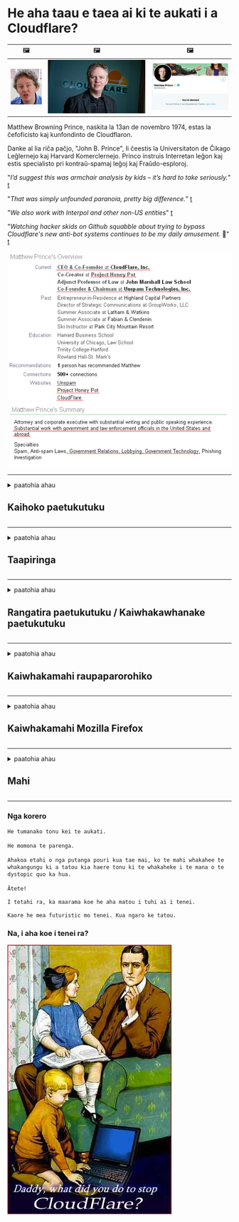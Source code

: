 # He aha taau e taea ai ki te aukati i a Cloudflare?

| 🖼 | 🖼 | 🖼 |
| --- | --- | --- |
| ![](../image/matthew_prince_teen.jpg) | ![](../image/matthew_prince.jpg) | ![](../image/blockedbymatthewprince.jpg) |


Matthew Browning Prince, naskita la 13an de novembro 1974, estas la ĉefoficisto kaj kunfondinto de Cloudflaron.

Danke al lia riĉa paĉjo, "John B. Prince", li ĉeestis la Universitaton de Ĉikago Leĝlernejo kaj Harvard Komerclernejo.
Princo instruis Interretan leĝon kaj estis specialisto pri kontraŭ-spamaj leĝoj kaj Fraŭdo-esploroj.


"*I’d suggest this was armchair analysis by kids – it’s hard to take seriously.*" [t](https://www.theguardian.com/technology/2015/nov/19/cloudflare-accused-by-anonymous-helping-isis)

"*That was simply unfounded paranoia, pretty big difference.*"  [t](https://twitter.com/xxdesmus/status/992757936123359233)

"*We also work with Interpol and other non-US entities*" [t](https://twitter.com/eastdakota/status/1203028504184360960)

"*Watching hacker skids on Github squabble about trying to bypass Cloudflare's new anti-bot systems continues to be my daily amusement.* 🍿" [t](https://twitter.com/eastdakota/status/1273277839102656515)


![](../image/whoismp.jpg)

---


<details>
<summary>paatohia ahau

## Kaihoko paetukutuku
</summary>


- Mena ko te paetukutuku e pai ana ki a koe kei te whakamahi i te Cloudflare, mea atu kia kaua e whakamahi i te Cloudflare.
  - Ko te tangi i runga i nga papaho pāpori penei i a Facebook, Reddit, Twitter, Mastodon ranei kaore he rereketanga. [He nui ake nga mahi i nga hashtags.](https://twitter.com/phyzonloop/status/1274132092490862594)
  - Ngana ki te whakapiri atu ki te rangatira o te paetukutuku mena ka hiahia koe kia whai hua koe.

[Ka kii a Cloudflare](https://github.com/Eloston/ungoogled-chromium/issues/783):
```
Ka tūtohu mātou kia toro atu koe ki nga kaiwhakahaere mo nga ratonga motuhake, paetukutuku ranei e raru ana koe me te tohatoha i to wheako.
```

[Mena kaore koe e tono, kaore te rangatira o te paetukutuku e mohio ki tenei raru.](../PEOPLE.md)

![](../image/liberapay.jpg)

[He tauira angitu](https://counterpartytalk.org/t/turn-off-cloudflare-on-counterparty-co-plz/164/5).<br>
He raru koe? [Whakanuia to reo i tenei wa.](https://github.com/maraoz/maraoz.github.io/issues/1) Tauira i raro.

```
Kei te awhina noa koe i te aukati rangatōpū me te tirotiro nui.
http://crimeflare.eu.org
```

```
Ko to whaarangi paetukutuku kei roto i te maara-muna o te taiepa-kapua o CloudFlare.
http://crimeflare.eu.org
```

- Whakamahia he wa ki te panui i te kaupapahere muna a te paetukutuku.
  - mena kei muri te paetukutuku i a Cloudflare kei te whakamahi ranei te paetukutuku i nga ratonga e hono ana ki Cloudflare.

Me whakamaarama he aha te "Cloudflare", me te tono whakaaetanga kia tohatoha i o raraunga ki a Cloudflare. Ki te kore e pena, ka takahi te tarahiti, me karo te paetukutuku e pa ana.

[Kei konei tetahi tauira kaupapa here muna](https://archive.is/bDlTz) ("Subprocessors" > "Entity Name")

```
Kua panuihia e au to kaupapahere muna, kaore e kitea te kupu Cloudflare.
Kaore au e whakaae ki te tohatoha i nga korero ki a koe mena ka whangaia tonu e koe aku raraunga ki Cloudflare.
http://crimeflare.eu.org
```

He tauira tenei mo te kaupapahere muna kaore nei he kupu Cloudflare.
[Liberland Jobs](https://archive.is/daKIr) [privacy policy](https://docsend.com/view/feiwyte):

![](../image/cfwontobey.jpg)

Kei a Cloudflare a raatau kaupapahere muna.
[E aroha ana a Cloudflare ki te iwi doxxing.](https://www.reddit.com/r/GamerGhazi/comments/2s64fe/be_wary_reporting_to_cloudflare/)

Anei tetahi tauira pai mo te puka waitohu paetukutuku.
AFAIK, kore paetukutuku e mahi i tenei. Ka whakawhirinaki koe ki a raatau?

```
Ma te paatene "Waitohu mo XYZ", ka whakaae koe ki o maatau whakaritenga mo te ratonga me te tauākī muna.
Kei te whakaae koe ki te tohatoha i o korero ki a Cloudflare me te whakaae hoki ki te korero muna a cloudflare.
Mena ka tukuna e Cloudflare o korero ki a koe, kaore koe e tuku i a koe ki te hono atu ki a maatau kaitoha, ehara i a maatau te he. [*]

[ Waitohu ] [ Kaore au e whakaae ]
```
[*] [PEOPLE.md](../PEOPLE.md)


- Ngana kia kaua e whakamahi i ta raatau ratonga. Kia maumahara kei te tirohia koe e Cloudflare.
  - ["I'm in your TLS, sniffin' your passworz"](../image/iminurtls.jpg)

- Rapua etahi atu paetukutuku. He rereke me nga mea angitu i runga i te ipurangi!

- Whakakonohia o hoa ki te whakamahi i te Tor ia ra.
  - Ko te ingoakore te tikanga o te ipurangi tuwhera!
  - [Kia mahara kei te rikarika te kaupapa Tor i tenei kaupapa.](../HISTORY.md)

</details>

------

<details>
<summary>paatohia ahau

## Taapiringa
</summary>

- Mena ko Firefox to Tirotiro, Tor Tirotiro, Chromium Tohu-kore ranei, whakamahia tetahi o enei taapiri i raro ake nei.
  - Mena kei te hiahia koe ki te taapiri i etahi atu taapiri hou paatai ​​mo te tuatahi.


| Ingoa | Kaiwhakawhanake | Tautoko | Ka taea te Poraka | Kaore e taea te Whakapuaki | Chrome |
| -------- | -------- | -------- | -------- | -------- | -------- |
| [Bloku Cloudflaron MITM-Atakon](../subfiles/about.bcma.md) | #Addon | [ ? ](http://crimeflare.eu.org/) | **Ae**     | **Ae**     |  **Ae** |
| [Ĉu ligoj estas vundeblaj al MITM-atako?](../subfiles/about.ismm.md) | #Addon | [ ? ](http://crimeflare.eu.org/) | No.     | **Ae**     |  **Ae** |
| [Ĉu ĉi tiuj ligoj blokos Tor-uzanton?](../subfiles/about.isat.md) | #Addon | [ ? ](http://crimeflare.eu.org/) | No.     | **Ae**     |  **Ae** |
| [Block Cloudflare MITM Attack](https://trac.torproject.org/projects/tor/attachment/ticket/24351/block_cloudflare_mitm_attack-1.0.14.1-an%2Bfx.xpi)<br>[**DELETED BY TOR PROJECT**](../HISTORY.md) | nullius | [ ? ](../tool/block_cloudflare_mitm_fx), [Link](http://crimeflare.eu.org/) | **Ae**     | **Ae**     |  No. |
| [TPRB](http://34ahehcli3epmhbu2wbl6kw6zdfl74iyc4vg3ja4xwhhst332z3knkyd.onion/) | Sw | [ ? ](http://34ahehcli3epmhbu2wbl6kw6zdfl74iyc4vg3ja4xwhhst332z3knkyd.onion/) | **Ae**     | **Ae**     |  No. |
| [Detect Cloudflare](https://addons.mozilla.org/en-US/firefox/addon/detect-cloudflare/) | Frank Otto | [ ? ](https://github.com/traktofon/cf-detect) | No.     | **Ae**     |  No. |
| [True Sight](https://addons.mozilla.org/en-US/firefox/addon/detect-cloudflare-plus/) | claustromaniac | [ ? ](https://github.com/claustromaniac/detect-cloudflare-plus) | No.     | **Ae**     |  No. |
| [Which Cloudflare datacenter am I visiting?](https://addons.mozilla.org/en-US/firefox/addon/cf-pop/) | 依云 | [ ? ](https://github.com/lilydjwg/cf-pop) | No.     | **Ae**     |  No. |


- Ka taea e "Decentraleyes" te aukati i te hononga ki "CDNJS (Cloudflare)".
  - Ka aukati i te nuinga o nga tono kia tae ki nga whatunga, ka tuku i nga konae a rohe kia kore e pakaru nga pae.
  - Ka whakahoki te kaiwhakawhanake: "[very concerning indeed](https://github.com/Synzvato/decentraleyes/issues/236#issuecomment-352049501)", "[widespread usage severely centralizes the web](https://github.com/Synzvato/decentraleyes/issues/251#issuecomment-366752049)"

- [Ka taea hoki e koe te tango, te whakawhirinaki ranei ki te tiwhikete Cloudflare mai i to Mana Tiwhikete (CA).](https://www.ssl.com/how-to/remove-root-certificate-firefox/)

</details>

------

<details>
<summary>paatohia ahau

## Rangatira paetukutuku / Kaiwhakawhanake paetukutuku
</summary>


![](../image/word_cloudflarefree.jpg)

- Kaua e whakamahia te otinga Cloudflare, Wā.
  - Ka taea e koe te pai ake i tena, e tika? [Anei me pehea te tango i nga ohaurunga Cloudflare, mahere, rohe, kaute ranei.](https://support.cloudflare.com/hc/en-us/articles/200167776-Removing-subscriptions-plans-domains-or-accounts)

| 🖼 | 🖼 |
| --- | --- |
| ![](../image/htmlalertcloudflare.jpg) | ![](../image/htmlalertcloudflare2.jpg) |

- Kei te hiahia koe kia maha atu nga kaihoko? Kei te mohio koe ki nga mea hei mahi. Ko te tohu he "raina i runga ake".
  - [Kia ora, i tuhia e koe "He mea nui ki a matou to muna" engari i whiwhi ahau "Hapa 403 Takawaenga Kore Kaitapa Kaore e Whakaaetia".](https://it.slashdot.org/story/19/02/19/0033255/stop-saying-we-take-your-privacy-and-security-seriously) He aha koe i aukati ai i te Tor VPN ranei? A he aha koe i aukati ai i nga imeerereretere?

![](../image/anonexist.jpg)

- Ma te whakamahi i te Cloudflare ka piki te tuponotanga. Kaore e taea e nga manuhiri te whakauru atu ki to paetukutuku mena kei te heke to kaiwhakarato, kei te heke ranei a Cloudflare.
  - [I tino mahara koe kaore a Cloudflare e heke iho?](https://www.ibtimes.com/cloudflare-down-not-working-sites-producing-504-gateway-timeout-errors-2618008) [Another](https://twitter.com/Jedduff/status/1097875615997399040) [sample](https://twitter.com/search?f=tweets&vertical=default&q=Cloudflare%20is%20having%20problems). [Need more](../PEOPLE.md)?

![](../image/cloudflareinternalerror.jpg)

- Ma te whakamahi i te Cloudflare hei takawaenga mo to "ratonga API", ko te "kaituku whakahou rorohiko", ko te "RSS feed" ranei ka whara i to kaihoko. I waea atu tetahi kaihoko ki a koe me te kii "Kaore e taea e au te whakamahi i to API", ana kaore koe e paku mohio ki nga mahi. Ka taea e Cloudflare te aukati i to kaihoko. Ki to whakaaro he pai?
  - He maha nga kaihoko RSS panui me te kaipānui RSS ratonga ipurangi. He aha koe i whakaputa ai i te RSS whangai mena kaore koe e whakaae ki nga tangata ki te ohauru?

![](../image/rssfeedovercf.jpg)

- Kei te hiahia tiwhikete HTTPS koe? Whakamahia te "Kia Whakamuna" ka hokona noa mai i te kamupene CA.

- Kei te hiahia koe i te kaituku DNS? Kaore e taea te whakarite i to ake kaituku? Me pehea ratou: [Hurricane Electric Free DNS](https://dns.he.net/), [Dyn.com](https://dyn.com/dns/), [1984 Hosting](https://www.1984hosting.com/), [Afraid.Org (Whakahaerehia to kaute ki te whakamahi i te TOR)](https://freedns.afraid.org/)
  - [Alternativoj al DNS](../subfiles/alternative.domaindns.md)

- Kei te rapu koe mo te ratonga manaaki? Koreutu anake? Me pehea ratou: [Onion Service](http://vww6ybal4bd7szmgncyruucpgfkqahzddi37ktceo3ah7ngmcopnpyyd.onion/en/security/network-security/tor/onionservices-best-practices), [Free Web Hosting Area](https://freewha.com/), [Autistici/Inventati Web Site Hosting](https://www.autinv5q6en4gpf4.onion/services/website), [Github Pages](https://pages.github.com/), [Surge](https://surge.sh/)
  - [He rereke ki Cloudflare](../subfiles/alternative.cloudflare.md)

- Kei te whakamahi koe i te "cloudflare-ipfs.com"? [Kei te mohio koe he kino te Cloudflare IPFS?](../PEOPLE.md)

- Whakauruhia te Papatohu Paetukutuku Paetukutuku penei i te OWASP me te Fail2Ban i runga i to kaituku me te whirihora tika.
  - Ko te aukati i te Tor ehara i te rongoa. Kaua e whiua te katoa mo nga kaiwhakamahi iti noa.

- Whakatikahia te aukati ranei i nga kaiwhakamahi "Cloudflare Warp" mai i te urunga atu ki to paetukutuku. Me whakarato he take mena ka taea e koe.

> Rarangi IP: "[Ko nga awhe IP o Cloudflare o naianei](cloudflare_inc/)"

> A: Aukati noa

```
server {
...
deny 173.245.48.0/20;
deny 103.21.244.0/22;
deny 103.22.200.0/22;
deny 103.31.4.0/22;
deny 141.101.64.0/18;
deny 108.162.192.0/18;
deny 190.93.240.0/20;
deny 188.114.96.0/20;
deny 197.234.240.0/22;
deny 198.41.128.0/17;
deny 162.158.0.0/15;
deny 104.16.0.0/12;
deny 172.64.0.0/13;
deny 131.0.72.0/22;
deny 2400:cb00::/32;
deny 2606:4700::/32;
deny 2803:f800::/32;
deny 2405:b500::/32;
deny 2405:8100::/32;
deny 2a06:98c0::/29;
deny 2c0f:f248::/32;
...
}
```

> B: Whakatika ki te whaarangi whakatupato

```
http {
...
geo $iscf {
default 0;
173.245.48.0/20 1;
103.21.244.0/22 1;
103.22.200.0/22 1;
103.31.4.0/22 1;
141.101.64.0/18 1;
108.162.192.0/18 1;
190.93.240.0/20 1;
188.114.96.0/20 1;
197.234.240.0/22 1;
198.41.128.0/17 1;
162.158.0.0/15 1;
104.16.0.0/12 1;
172.64.0.0/13 1;
131.0.72.0/22 1;
2400:cb00::/32 1;
2606:4700::/32 1;
2803:f800::/32 1;
2405:b500::/32 1;
2405:8100::/32 1;
2a06:98c0::/29 1;
2c0f:f248::/32 1;
}
...
}

server {
...
if ($iscf) {rewrite ^ https://example.com/cfwsorry.php;}
...
}

<?php
header('HTTP/1.1 406 Not Acceptable');
echo <<<CLOUDFLARED
Thank you for visiting ourwebsite.com!<br />
We are sorry, but we can't serve you because your connection is being intercepted by Cloudflare.<br />
Please read http://crimeflare.eu.org for more information.<br />
CLOUDFLARED;
die();
```

- Whakaritehia te Ratonga Riki Tor, I2P ranei ki te whakaohooho mena ka whakapono koe ki te herekore me te manaaki i nga kaiwhakamahi kore ingoa.

- Patai mo nga tohutohu mai i etahi atu o nga kaiwhakahaere paetukutuku taarua o Clearnet / Tor me te whakahoa hoa!

</details>

------

<details>
<summary>paatohia ahau

## Kaiwhakamahi raupaparorohiko
</summary>


- Kei te whakamahi a Discord i te CloudFlare. Nga whirinoa? Ka tūtohu mātou [**Briar** (Android)](https://f-droid.org/en/packages/org.briarproject.briar.android/), [Ricochet (PC)](https://ricochet.im/), [Tox + Tor (Android/PC)](https://tox.chat/download.html)
  - Kei a Briar a Tor daemon kia kore ai koe e whakauru ki te Orbot.
  - Qwtch kaiwhakawhanake, Whakatuwhera Tūmataiti, mukua te kaupapa stop_cloudflare mai i a raatau ratonga git me te kore panui.

- Mena ka whakamahi koe i te Debian GNU / Linux, i tetahi atu kaupapa ranei, ohauru: [bug #831835](https://bugs.debian.org/cgi-bin/bugreport.cgi?bug=831835). Ana ka taea e koe, awhina ki te tirotiro i te taapiri, ka awhina i te kaitautoko kia whakatau tika mena ka manakohia.

- Tūtohu tonutia enei kaitirotiro.

| Ingoa | Kaiwhakawhanake | Tautoko | Korero |
| -------- | -------- | -------- | -------- |
| [Ungoogled-Chromium](https://ungoogled-software.github.io/ungoogled-chromium-binaries/) | Eloston | [ ? ](https://github.com/Eloston/ungoogled-chromium) | PC (Win, Mac, Linux)  _!Tor_ |
| [Bromite](https://www.bromite.org/fdroid) | Bromite | [ ? ](https://github.com/bromite/bromite/issues) | Android  _!Tor_ |
| [Tor Browser](https://www.torproject.org/download/) | Tor Project | [ ? ](https://support.torproject.org/) | PC (Win, Mac, Linux)  _Tor_|
| [Tor Browser Android](https://www.torproject.org/download/) | Tor Project | [ ? ](https://support.torproject.org/) | Android  _Tor_|
| [Onion Browser](https://itunes.apple.com/us/app/onion-browser/id519296448?mt=8) | Mike Tigas | [ ? ](https://github.com/OnionBrowser/OnionBrowser/issues) | Apple iOS  _Tor_|
| [GNU/Icecat](https://www.gnu.org/software/gnuzilla/) | GNU | [ ? ](https://www.gnu.org/software/gnuzilla/) | PC (Linux) |
| [IceCatMobile](https://f-droid.org/en/packages/org.gnu.icecat/) | GNU | [ ? ](https://lists.gnu.org/mailman/listinfo/bug-gnuzilla) | Android |
| [Iridium Browser](https://iridiumbrowser.de/about/) | Iridium | [ ? ](https://github.com/iridium-browser/iridium-browser/) | PC (Win, Mac, Linux, OpenBSD) |


Ko te muna o etahi atu raupaparorohiko he hē. Ehara tenei i te tikanga he "tino" te tirotiro a te Tor.
Kaore he 100% haumaru, kaore hoki he 100% takitahi i runga i te ipurangi me te hangarau.

- Kaua e hiahia ki te whakamahi i te Tor? Ka taea e koe te whakamahi i tetahi tirotiro me te Tor daemon.
  - [Kia mahara kaore te kaupapa Tor e pai ki tenei.](https://support.torproject.org/tbb/tbb-9/) Whakamahia te Tirotiro Tor ina taea ana e koe.
- [Me pehea te whakamahi i te Chromium me te Tor](../subfiles/chromium_tor.md)


Me korero e pa ana ki te noho muna o etahi atu raupaparorohiko.

- [Mena me tino whakamahi koe i te Firefox, kowhihia te "Firefox ESR".](https://www.mozilla.org/en-US/firefox/organizations/)
  - [Firefox - Kaitiaki Tutei Tutei](https://spyware.neocities.org/articles/firefox.html)
  - [Ka whakakahore a Firefox i nga korero koreutu, ka aukati i te kore korero](https://web.archive.org/web/20200423010026/https://reclaimthenet.org/firefox-rejects-free-speech-bans-free-speech-commenting-plugin-dissenter-from-its-extensions-gallery/)
  - ["100+ nga heke iho. Te ahua nei he tono i tetahi kamupene raupaparorohiko kia piri ... he nui noa atu te raupaparorohiko i enei ra."](https://old.reddit.com/r/firefox/comments/gutdiw/weve_got_work_to_do_the_mozilla_blog/fslbbb6/)
  - [A, he aha i whakaatu ai a Firefox i nga hononga tautoko ki taku pae URL?](https://www.reddit.com/r/firefox/comments/jybx2w/uh_why_is_firefox_showing_me_sponsored_links_in/)
  - [Mozilla - Te rewera i Tinana](https://digdeeper.neocities.org/ghost/mozilla.html)

- [Kia mahara, kei te whakamahi a Mozilla i te ratonga Cloudflare.](https://www.robtex.com/dns-lookup/www.mozilla.org) [Kei te whakamahi hoki ratou i te ratonga DNS a Cloudflare mo a raatau hua.](https://www.theregister.co.uk/2018/03/21/mozilla_testing_dns_encryption/)

- [I whakakahoretia e Mozilla tenei tiikiti.](https://bugzilla.mozilla.org/show_bug.cgi?id=1426618)

- [He ngahau te Arotahi Firefox.](https://github.com/mozilla-mobile/focus-android/issues/1743) [I oati ratou ki te whakakore i te waea waea engari na ratou i huri.](https://github.com/mozilla-mobile/focus-android/issues/4210)

- [Ko te kaiwhakawhanake PaleMoon / Basilisk te aroha ki a Cloudflare.](https://github.com/mozilla-mobile/focus-android/issues/1743#issuecomment-345993097)
  - [I taumanutia e te Kaihoko Archive a Pale Moon te hora me te hora i nga malware mo te 18 Marama](https://www.reddit.com/r/privacytoolsIO/comments/cc808y/pale_moons_archive_server_hacked_and_spread/)
  - Ka kino ano ia ki nga kaiwhakamahi Tor - "[Waiho kia kino ki a Tor. Ki taku whakaaro ko te nuinga o nga papa me whakahawea ki a Tor ma te whakaaro ko te take tino nui te tukino.](https://github.com/yacy/yacy_search_server/issues/314#issuecomment-565932097)"

- [He raru te "waea a te kaainga" a Waterox](https://spyware.neocities.org/articles/waterfox.html)

- [He tutei a Google Chrome.](https://www.gnu.org/proprietary/malware-google.en.html)
  - [Ka tohua e Google to mahi.](https://spyware.neocities.org/articles/chrome.html)

- [He maha rawa nga waea a te SRWare Iron ki te hono ki te kaainga.](https://spyware.neocities.org/articles/iron.html) Ka hono atu hoki ki nga rohe google.

- [Ma te Kaitirotiro ma te kaiwhaiwhai ma te Kaiwhiwhi Facebook / Twitter.](https://www.bleepingcomputer.com/news/security/facebook-twitter-trackers-whitelisted-by-brave-browser/)
  - [Anei ano etahi atu take.](https://spyware.neocities.org/articles/brave.html)
  - [binance ID honohono](https://twitter.com/cryptonator1337/status/1269594587716374528)

- [Ka tukuna e Microsoft Edge a Facebook ki te whakahaere waehere Flash i muri o nga tuara o nga kaiwhakamahi.](https://www.zdnet.com/article/microsoft-edge-lets-facebook-run-flash-code-behind-users-backs/)

- [Kaore a Vivaldi e whakaute i to muna.](https://spyware.neocities.org/articles/vivaldi.html)

- [Taumata torotoro Opera: Tino teitei](https://spyware.neocities.org/articles/opera.html)

- Apple iOS: [Kaore rawa koe e whakamahi i te iOS, i te nuinga na te mea he malware.](https://www.gnu.org/proprietary/malware-apple.html)

Na reira ka taunakihia e matou i runga ake nei te teepu. Kaore he mea ke atu.

</details>

------

<details>
<summary>paatohia ahau

## Kaiwhakamahi Mozilla Firefox
</summary>


- Ma te "Firefox Night" e tuku nga korero taumata-patuiro ki nga kaitoha Mozilla me te kore tikanga whakaputa-puta.
  - [Kei te pupuhi a Cloudilla i nga kaiwhakarato Mozilla](https://www.digwebinterface.com/?hostnames=www.mozilla.org%0D%0Amozilla.cloudflare-dns.com&type=&ns=resolver&useresolver=8.8.4.4&nameservers=)

- Ka taea te aukati i a Firefox ki te hono atu ki nga kaituku Mozilla.
  - [He aratohu tauira-kaupapa a Mozilla](https://github.com/mozilla/policy-templates/blob/master/README.md)
  - Kia maumahara ka kore pea e taea e tenei hiako te whakamahi i tetahi waahanga ka whai ake na te mea he pai ki a Mozilla te tuhi ma.
  - Whakamahia te papangaahi me te taatari DNS kia aukati katoa ai.

"`/distribution/policies.json`"

>     "WebsiteFilter": {
> 		"Block": [
> 		"*://*.mozilla.com/*",
> 		"*://*.mozilla.net/*",
> 		"*://*.mozilla.org/*",
> 		"*://webcompat.com/*",
> 		"*://*.firefox.com/*",
> 		"*://*.thunderbird.net/*",
> 		"*://*.cloudflare.com/*"
> 		]
>     },


- ~~Pūrongo he hapa i te kaiwhai o te mozilla, me te kī atu kia kaua e whakamahi i te Cloudflare.~~ I puta he purongo kino mo te bugzilla. He maha nga taangata i whakairi i o raatau awangawanga, engari i huna te bug i te kaiwhakahaere i te tau 2018.

- Ka taea e koe te whakakore i te DoH i Firefox.
  - [Hurihia te kaiwhakarato DNS taunoa o firefox](../subfiles/change-firefox-dns.md)

![](../image/firefoxdns.jpg)

- [Mena kei te hiahia koe ki te whakamahi i te DNS kore-ISP, whakaarohia te whakamahi i te ratonga OpenNIC Tier2 DNS, tetahi atu ranei o nga ratonga DNS kore-Cloudflare.](https://wiki.opennic.org/start)
![](../image/opennic.jpg)
  - Poraka Cloudflare me DNS. [Crimeflare DNS](../subfiles/service.publicdns.md)

- Ka taea e koe te whakamahi i te Tor hei taumira DNS. [Mena kaore koe i te tohunga Tor, paatai ​​konei.](https://tor.stackexchange.com/)

> **Pehea?**
> 1. Tangohia te Tor ka whakauru ki to rorohiko.
> 2. Taapirihia tenei raina ki te "torrc" konae.
> DNSPort 127.0.0.1:53
> 3. Tīmataria Te Tor.
> 4. Whakatakotoria te punaha DNS o to rorohiko ki te "127.0.0.1".

</details>

------

<details>
<summary>paatohia ahau

## Mahi
</summary>


- Korero atu ki etahi atu i to taha e pa ana ki nga raru o Cloudflare.

- [Awhina ki te whakapai ake i tenei whare putunga.](http://crimeflare.eu.org)
  - Ko nga raarangi e rua, nga tohenga whakahee me nga taipitopito.

- [Tuhia me te tuku korero ki te iwi whanui ka he nga mahi o Cloudflare (me nga kamupene rite), kia mahara ki te whakahua i tenei putunga ka mahi ana koe](http://crimeflare.eu.org) :)

- Whakahaerehia te nuinga o te hunga ma te whakamahi taunoa i te Tor kia ite ai ratau i te paetukutuku mai i te tirohanga o nga waahanga o te ao.

- Nga roopu tiimata, i nga papaaho pāpori me te waahi kai, i whakatapua ki te whakaoranga i te ao mai i Cloudflare.

- Ka tika ana, hono atu ki enei roopu kei runga i tenei putunga - ka waiho hei waahi mo te mahi tahi hei roopu.

- [Me tiimata te kookiri ka taea te whakaputa i tetahi rereke rereke kaore i te umanga ki Cloudflare.](../subfiles/alternative.cloudflare.md)

- Kia mohio taatau ki etahi waahanga rereke hei awhina i te waahanga nui mo te Cloudflare.

- Mena he kaihoko Cloudflare koe, tohua o tautuhinga muna, me tatari kia takahia e raatau.
  - [Na ka kawe i a ratau ki raro i nga whakapae takahitanga anti-pāme / muna.](https://twitter.com/thexpaw/status/1108424723233419264)

- Mena kei roto koe i te United States o Amerika ana ko te paetukutuku e paatai ​​ana he peeke, he kaikaute ranei, ngana ki te kawe i te taumaha o te ture i raro i te Ture Gramm – Leach – Bliley, nga Amerikana me te DIsability Act ranei, me whakahoki mai ki a maatau ki te tawhiti e tae atu ai koe .

- Mena he pae kawanatanga te paetukutuku, ngana ki te kawe i te taumaha ture i raro i te Ture Whakatikatika 1 o te US Constitution.

- Mena he taangata EU koe, whakapā atu ki te paetukutuku ki te tuku i o korero i raro i te Ture Whakatupato Rawa Rawa. Mena kaore ratou e pai ki te tuku atu i o korero ki a koe, he takahi tena i te ture.

- Mo nga kamupene e kii ana ki te tuku ratonga i runga i ta raatau paetukutuku whakamatautau ki te kii he "panui teka" era ki nga umanga tiaki kaihoko me BBB. Ko nga paetukutuku Cloudflare e tukuna ana e nga kaituku Cloudflare.

- [E kii ana te ITU i roto i te horopaki o Amerika kei te tiimata te Cloudflare kia rahi rawa atu kia tukuna mai te ture antitrust ki runga i a raatau.](https://www.itu.int/en/ITU-T/Workshops-and-Seminars/20181218/Documents/Geoff_Huston_Presentation.pdf)

- Ka taea te whakaaro ko te GNU GPL putanga 4 ka ahei te whakauru atu ki te penapena waehere punawai i muri o taua ratonga, e hiahia ana mo nga GPLv4 katoa me nga hotaka o muri mai ka taea te hono atu ki te waehere maataki ma te reo e kore e aukati i nga kaiwhakamahi Tor.

- [Se vi uzas Mastodon bonvolu sekvi la konton Mitigator](../subfiles/service.altlink.md).

</details>

------

### Nga korero

```
He tumanako tonu kei te aukati.

He momona te parenga.

Ahakoa etahi o nga putanga pouri kua tae mai, ko te mahi whakahee te whakangungu ki a tatou kia haere tonu ki te whakaheke i te mana o te dystopic quo ka hua.

Ātete!
```

```
I tetahi ra, ka maarama koe he aha matou i tuhi ai i tenei.
```

```
Kaore he mea futuristic mo tenei. Kua ngaro ke tatou.
```

### Na, i aha koe i tenei ra?


![](../image/stopcf.jpg)
